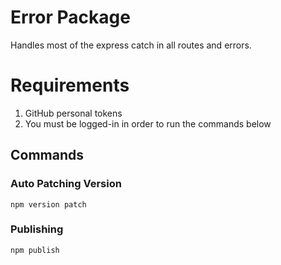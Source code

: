 # Error Package

Handles most of the express catch in all routes and errors.

# Requirements
1. GitHub personal tokens
2. You must be logged-in in order to run the commands below

## Commands

### Auto Patching Version
`npm version patch`

### Publishing
`npm publish`

